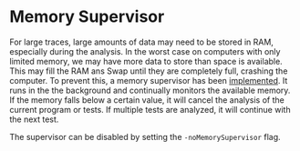 # Memory Supervisor

For large traces, large amounts of data may need to be stored in RAM,
especially during the analysis. In the worst case on computers with only
limited memory, we may have more data
to store than space is available. This may fill the RAM ans Swap until they
are completely full, crashing the computer. To prevent this, a memory supervisor
has been [implemented](../advocate/memory/memory.go#L29). It runs in the
the background and continually monitors the available memory. If the memory
falls below a certain value, it will cancel the analysis of the current
program or tests. If multiple tests are analyzed, it will continue with the
next test.

The supervisor can be disabled by setting the `-noMemorySupervisor` flag.
